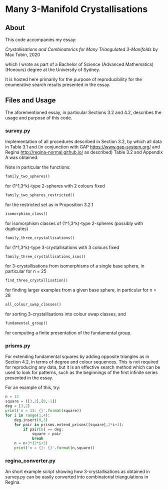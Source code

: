 # Many 3-Manifold Crystallisations

## About

This code accompanies my essay:

<em>Crystallisations and Combinatorics for Many Triangulated 3-Manifolds</em> by Max Tobin, 2020

which I wrote as part of a Bachelor of Science (Advanced Mathematics) (Honours) degree at the University of Sydney.

It is hosted here primarily for the purpose of reproducibility for the enumerative search results presented in the essay.

## Files and Usage

The aforementioned essay, in particular Sections 3.2 and 4.2, describes the usage and purpose of this code.

### survey.py

Implementation of all procedures described in Section 3.2, by which all data in Table 3.1 and 
(in conjunction with GAP https://www.gap-system.org/ and Regina http://regina-normal.github.io/ as described) Table 3.2 and Appendix A was obtained.

Note in particular the functions:

```python
family_two_spheres()
```
for (1^1,3^k)-type 2-spheres with 2 colours fixed
```python
family_two_spheres_restricted()
```
for the restricted set as in Proposition 3.2.1
```python
isomorphism_class()
```
for isomorphism classes of (1^1,3^k)-type 2-spheres (possibly with duplicates)
```python
family_three_crystallisations()
```
for (1^1,3^k)-type 3-crystallisations with 3 colours fixed
```python
family_three_crystallisations_isos()
```
for 3-crystallisations from isomorphisms of a single base sphere, in particular for n = 25
```python
find_three_crystallisation()
```
for finding larger examples from a given base sphere, in particular for n = 28
```python
all_colour_swap_classes()
```
for sorting 3-crystallisations into colour swap classes, and
```python
fundamental_group()
```
for computing a finite presentation of the fundamental group.

### prisms.py

For extending fundamental squares by adding opposite triangles as in Section 4.2, 
in terms of degree and colour sequences. This is not required for reproducing any data,
but it is an effective search method which can be used to look for patterns, such as the 
beginnings of the first infinite series presented in the essay.

For an example of this, try:
```python
n = 13
square = ([3,2],[0,-1])
deg = [3,2]
print('n = 13: {}'.format(square))
for i in range(1,4):
    deg.insert(0,3)
    for pair in prisms.extend_prisms([square],2*i+3):
        if pair[0] == deg:
            square = pair
            break
    n = n+3*(2*i+3)
    print('n = {}: {}'.format(n,square))
```

### regina_converter.py

An short example script showing how 3-crystallisations as obtained in survey.py can be easily 
converted into combinatorial triangulations in Regina.
